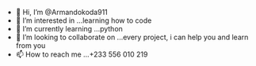 - 👋 Hi, I’m @Armandokoda911
- 👀 I’m interested in ...learning how to code
- 🌱 I’m currently learning ...python
- 💞️ I’m looking to collaborate on ...every project, i can help you and learn from you
- 📫 How to reach me ...+233 556 010 219

<!---
Armandokoda911/Armandokoda911 is a ✨ special ✨ repository because its `README.md` (this file) appears on your GitHub profile.
You can click the Preview link to take a look at your changes.
--->
